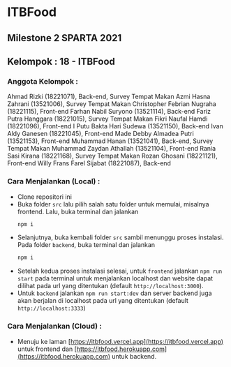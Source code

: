 # ITBFood

## Milestone 2 SPARTA 2021
## Kelompok : 18 - ITBFood

### Anggota Kelompok :
Ahmad Rizki (18221071), Back-end, Survey Tempat Makan
Azmi Hasna Zahrani (13521006), Survey Tempat Makan
Christopher Febrian Nugraha (18221115), Front-end
Farhan Nabil Suryono (13521114), Back-end
Fariz Putra Hanggara (18221015), Survey Tempat Makan
Fikri Naufal Hamdi (18221096), Front-end
I Putu Bakta Hari Sudewa (13521150), Back-end
Ivan Aldy Ganesen (18221045), Front-end
Made Debby Almadea Putri (13521153), Front-end
Muhammad Hanan (13521041), Back-end, Survey Tempat Makan
Muhammad Zaydan Athallah (13521104), Front-end
Rania Sasi Kirana (18221168), Survey Tempat Makan
Rozan Ghosani (18221121), Front-end
Willy Frans Farel Sijabat (18221087), Back-end

### Cara Menjalankan (Local) :
- Clone repositori ini
- Buka folder `src` lalu pilih salah satu folder untuk memulai, misalnya frontend. Lalu, buka terminal dan jalankan 
  ```bash
  npm i
  ```
- Selanjutnya, buka kembali folder `src` sambil menunggu proses instalasi. Pada folder `backend`, buka terminal dan jalankan
  ```bash
  npm i
  ```
- Setelah kedua proses instalasi selesai, untuk `frontend` jalankan `npm run start` pada terminal untuk menjalankan localhost dan website dapat dilihat pada url yang ditentukan (default `http://localhost:3000`).
- Untuk `backend` jalankan `npm run start:dev` dan server backend juga akan berjalan di localhost pada url yang ditentukan (default `http://localhost:3333`)


### Cara Menjalankan (Cloud) :
- Menuju ke laman [https://itbfood.vercel.app](https://itbfood.vercel.app) untuk frontend dan [https://itbfood.herokuapp.com](https://itbfood.herokuapp.com) untuk backend.
